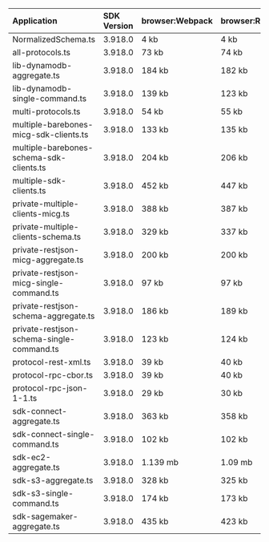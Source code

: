 | Application                               | SDK Version | browser:Webpack | browser:Rollup | browser:EsBuild |
| :---------------------------------------- | :---------- | :-------------- | :------------- | :-------------- |
| NormalizedSchema.ts                       | 3.918.0     | 4 kb            | 4 kb           | 4 kb            |
| all-protocols.ts                          | 3.918.0     | 73 kb           | 74 kb          | 105 kb          |
| lib-dynamodb-aggregate.ts                 | 3.918.0     | 184 kb          | 182 kb         | 188 kb          |
| lib-dynamodb-single-command.ts            | 3.918.0     | 139 kb          | 123 kb         | 131 kb          |
| multi-protocols.ts                        | 3.918.0     | 54 kb           | 55 kb          | 104 kb          |
| multiple-barebones-micg-sdk-clients.ts    | 3.918.0     | 133 kb          | 135 kb         | 164 kb          |
| multiple-barebones-schema-sdk-clients.ts  | 3.918.0     | 204 kb          | 206 kb         | 235 kb          |
| multiple-sdk-clients.ts                   | 3.918.0     | 452 kb          | 447 kb         | 459 kb          |
| private-multiple-clients-micg.ts          | 3.918.0     | 388 kb          | 387 kb         | 404 kb          |
| private-multiple-clients-schema.ts        | 3.918.0     | 329 kb          | 337 kb         | 356 kb          |
| private-restjson-micg-aggregate.ts        | 3.918.0     | 200 kb          | 200 kb         | 204 kb          |
| private-restjson-micg-single-command.ts   | 3.918.0     | 97 kb           | 97 kb          | 101 kb          |
| private-restjson-schema-aggregate.ts      | 3.918.0     | 186 kb          | 189 kb         | 194 kb          |
| private-restjson-schema-single-command.ts | 3.918.0     | 123 kb          | 124 kb         | 154 kb          |
| protocol-rest-xml.ts                      | 3.918.0     | 39 kb           | 40 kb          | 104 kb          |
| protocol-rpc-cbor.ts                      | 3.918.0     | 39 kb           | 40 kb          | 104 kb          |
| protocol-rpc-json-1-1.ts                  | 3.918.0     | 29 kb           | 30 kb          | 104 kb          |
| sdk-connect-aggregate.ts                  | 3.918.0     | 363 kb          | 358 kb         | 364 kb          |
| sdk-connect-single-command.ts             | 3.918.0     | 102 kb          | 102 kb         | 106 kb          |
| sdk-ec2-aggregate.ts                      | 3.918.0     | 1.139 mb        | 1.09 mb        | 1.088 mb        |
| sdk-s3-aggregate.ts                       | 3.918.0     | 328 kb          | 325 kb         | 331 kb          |
| sdk-s3-single-command.ts                  | 3.918.0     | 174 kb          | 173 kb         | 179 kb          |
| sdk-sagemaker-aggregate.ts                | 3.918.0     | 435 kb          | 423 kb         | 429 kb          |

